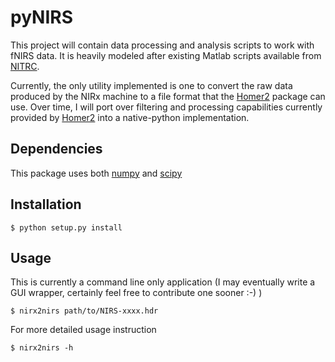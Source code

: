 # pyNIRS

This project will contain data processing and analysis scripts to work with fNIRS data. It is heavily modeled after existing Matlab scripts available from [NITRC].

Currently, the only utility implemented is one to convert the raw data
produced by the NIRx machine to a file format that the [Homer2] package
can use. Over time, I will port over filtering and processing capabilities currently provided by [Homer2] into a native-python implementation.

[NITRC]: https://www.nitrc.org/
[Homer2]: https://www.nitrc.org/projects/homer2

## Dependencies

This package uses both [numpy] and [scipy]

[numpy]: http://www.numpy.org/
[scipy]: https://www.scipy.org/

## Installation

~~~~
$ python setup.py install
~~~~

## Usage

This is currently a command line only application (I may eventually write a GUI wrapper, certainly feel free to contribute one sooner :-) )

~~~~
$ nirx2nirs path/to/NIRS-xxxx.hdr
~~~~

For more detailed usage instruction

~~~~
$ nirx2nirs -h
~~~~
